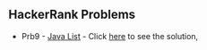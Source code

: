 ## HackerRank Problems

- Prb9 - [Java List](https://www.hackerrank.com/challenges/java-list/problem?isFullScreen=true) - Click [here](./HRPrb9.java) to see the solution,
